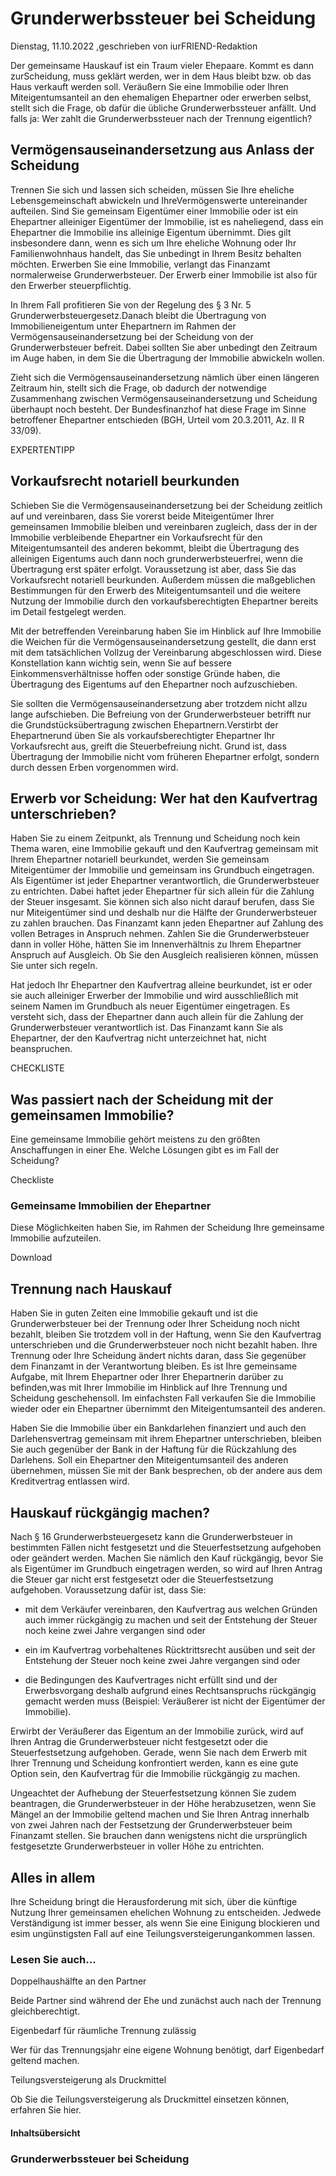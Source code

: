 # Grunderwerbssteuer bei Scheidung

Dienstag, 11.10.2022 ,geschrieben von iurFRIEND-Redaktion

Der gemeinsame Hauskauf ist ein Traum vieler Ehepaare. Kommt es dann zurScheidung, muss geklärt werden, wer in dem Haus bleibt bzw. ob das Haus verkauft werden soll. Veräußern Sie eine Immobilie oder Ihren Miteigentumsanteil an den ehemaligen Ehepartner oder erwerben selbst, stellt sich die Frage, ob dafür die übliche Grunderwerbssteuer anfällt. Und falls ja: Wer zahlt die Grunderwerbssteuer nach der Trennung eigentlich?

## Vermögensauseinandersetzung aus Anlass der Scheidung

Trennen Sie sich und lassen sich scheiden, müssen Sie Ihre eheliche Lebensgemeinschaft abwickeln und IhreVermögenswerte untereinander aufteilen. Sind Sie gemeinsam Eigentümer einer Immobilie oder ist ein Ehepartner alleiniger Eigentümer der Immobilie, ist es naheliegend, dass ein Ehepartner die Immobilie ins alleinige Eigentum übernimmt. Dies gilt insbesondere dann, wenn es sich um Ihre eheliche Wohnung oder Ihr Familienwohnhaus handelt, das Sie unbedingt in Ihrem Besitz behalten möchten. Erwerben Sie eine Immobilie, verlangt das Finanzamt normalerweise Grunderwerbsteuer. Der Erwerb einer Immobilie ist also für den Erwerber steuerpflichtig.

In Ihrem Fall profitieren Sie von der Regelung des § 3 Nr. 5 Grunderwerbsteuergesetz.Danach bleibt die Übertragung von Immobilieneigentum unter Ehepartnern im Rahmen der Vermögensauseinandersetzung bei der Scheidung von der Grunderwerbsteuer befreit. Dabei sollten Sie aber unbedingt den Zeitraum im Auge haben, in dem Sie die Übertragung der Immobilie abwickeln wollen.

Zieht sich die Vermögensauseinandersetzung nämlich über einen längeren Zeitraum hin, stellt sich die Frage, ob dadurch der notwendige Zusammenhang zwischen Vermögensauseinandersetzung und Scheidung überhaupt noch besteht. Der Bundesfinanzhof hat diese Frage im Sinne betroffener Ehepartner entschieden (BGH, Urteil vom 20.3.2011, Az. II R 33/09).

EXPERTENTIPP

## Vorkaufsrecht notariell beurkunden

Schieben Sie die Vermögensauseinandersetzung bei der Scheidung zeitlich auf und vereinbaren, dass Sie vorerst beide Miteigentümer Ihrer gemeinsamen Immobilie bleiben und vereinbaren zugleich, dass der in der Immobilie verbleibende Ehepartner ein Vorkaufsrecht für den Miteigentumsanteil des anderen bekommt, bleibt die Übertragung des alleinigen Eigentums auch dann noch grunderwerbsteuerfrei, wenn die Übertragung erst später erfolgt. Voraussetzung ist aber, dass Sie das Vorkaufsrecht notariell beurkunden. Außerdem müssen die maßgeblichen Bestimmungen für den Erwerb des Miteigentumsanteil und die weitere Nutzung der Immobilie durch den vorkaufsberechtigten Ehepartner bereits im Detail festgelegt werden.

Mit der betreffenden Vereinbarung haben Sie im Hinblick auf Ihre Immobilie die Weichen für die Vermögensauseinandersetzung gestellt, die dann erst mit dem tatsächlichen Vollzug der Vereinbarung abgeschlossen wird. Diese Konstellation kann wichtig sein, wenn Sie auf bessere Einkommensverhältnisse hoffen oder sonstige Gründe haben, die Übertragung des Eigentums auf den Ehepartner noch aufzuschieben.

Sie sollten die Vermögensauseinandersetzung aber trotzdem nicht allzu lange aufschieben. Die Befreiung von der Grunderwerbsteuer betrifft nur die Grundstücksübertragung zwischen Ehepartnern.Verstirbt der Ehepartnerund üben Sie als vorkaufsberechtigter Ehepartner Ihr Vorkaufsrecht aus, greift die Steuerbefreiung nicht. Grund ist, dass Übertragung der Immobilie nicht vom früheren Ehepartner erfolgt, sondern durch dessen Erben vorgenommen wird.

## Erwerb vor Scheidung: Wer hat den Kaufvertrag unterschrieben?

Haben Sie zu einem Zeitpunkt, als Trennung und Scheidung noch kein Thema waren, eine Immobilie gekauft und den Kaufvertrag gemeinsam mit Ihrem Ehepartner notariell beurkundet, werden Sie gemeinsam Miteigentümer der Immobilie und gemeinsam ins Grundbuch eingetragen. Als Eigentümer ist jeder Ehepartner verantwortlich, die Grunderwerbsteuer zu entrichten. Dabei haftet jeder Ehepartner für sich allein für die Zahlung der Steuer insgesamt. Sie können sich also nicht darauf berufen, dass Sie nur Miteigentümer sind und deshalb nur die Hälfte der Grunderwerbsteuer zu zahlen brauchen. Das Finanzamt kann jeden Ehepartner auf Zahlung des vollen Betrages in Anspruch nehmen. Zahlen Sie die Grunderwerbsteuer dann in voller Höhe, hätten Sie im Innenverhältnis zu Ihrem Ehepartner Anspruch auf Ausgleich. Ob Sie den Ausgleich realisieren können, müssen Sie unter sich regeln.

Hat jedoch Ihr Ehepartner den Kaufvertrag alleine beurkundet, ist er oder sie auch alleiniger Erwerber der Immobilie und wird ausschließlich mit seinem Namen im Grundbuch als neuer Eigentümer eingetragen. Es versteht sich, dass der Ehepartner dann auch allein für die Zahlung der Grunderwerbsteuer verantwortlich ist. Das Finanzamt kann Sie als Ehepartner, der den Kaufvertrag nicht unterzeichnet hat, nicht beanspruchen.

CHECKLISTE

## Was passiert nach der Scheidung mit der gemeinsamen Immobilie?

Eine gemeinsame Immobilie gehört meistens zu den größten Anschaffungen in einer Ehe. Welche Lösungen gibt es im Fall der Scheidung?

Checkliste

### Gemeinsame Immobilien der Ehepartner

Diese Möglichkeiten haben Sie, im Rahmen der Scheidung Ihre gemeinsame Immobilie aufzuteilen.

Download

## Trennung nach Hauskauf

Haben Sie in guten Zeiten eine Immobilie gekauft und ist die Grunderwerbsteuer bei der Trennung oder Ihrer Scheidung noch nicht bezahlt, bleiben Sie trotzdem voll in der Haftung, wenn Sie den Kaufvertrag unterschrieben und die Grunderwerbsteuer noch nicht bezahlt haben. Ihre Trennung oder Ihre Scheidung ändert nichts daran, dass Sie gegenüber dem Finanzamt in der Verantwortung bleiben. Es ist Ihre gemeinsame Aufgabe, mit Ihrem Ehepartner oder Ihrer Ehepartnerin darüber zu befinden,was mit Ihrer Immobilie im Hinblick auf Ihre Trennung und Scheidung geschehensoll. Im einfachsten Fall verkaufen Sie die Immobilie wieder oder ein Ehepartner übernimmt den Miteigentumsanteil des anderen.

Haben Sie die Immobilie über ein Bankdarlehen finanziert und auch den Darlehensvertrag gemeinsam mit ihrem Ehepartner unterschrieben, bleiben Sie auch gegenüber der Bank in der Haftung für die Rückzahlung des Darlehens. Soll ein Ehepartner den Miteigentumsanteil des anderen übernehmen, müssen Sie mit der Bank besprechen, ob der andere aus dem Kreditvertrag entlassen wird.

## Hauskauf rückgängig machen?

Nach § 16 Grunderwerbsteuergesetz kann die Grunderwerbsteuer in bestimmten Fällen nicht festgesetzt und die Steuerfestsetzung aufgehoben oder geändert werden. Machen Sie nämlich den Kauf rückgängig, bevor Sie als Eigentümer im Grundbuch eingetragen werden, so wird auf Ihren Antrag die Steuer gar nicht erst festgesetzt oder die Steuerfestsetzung aufgehoben. Voraussetzung dafür ist, dass Sie:

- mit dem Verkäufer vereinbaren, den Kaufvertrag aus welchen Gründen auch immer rückgängig zu machen und seit der Entstehung der Steuer noch keine zwei Jahre vergangen sind oder

- ein im Kaufvertrag vorbehaltenes Rücktrittsrecht ausüben und seit der Entstehung der Steuer noch keine zwei Jahre vergangen sind oder

- die Bedingungen des Kaufvertrages nicht erfüllt sind und der Erwerbsvorgang deshalb aufgrund eines Rechtsanspruchs rückgängig gemacht werden muss (Beispiel: Veräußerer ist nicht der Eigentümer der Immobilie).

Erwirbt der Veräußerer das Eigentum an der Immobilie zurück, wird auf Ihren Antrag die Grunderwerbsteuer nicht festgesetzt oder die Steuerfestsetzung aufgehoben. Gerade, wenn Sie nach dem Erwerb mit Ihrer Trennung und Scheidung konfrontiert werden, kann es eine gute Option sein, den Kaufvertrag für die Immobilie rückgängig zu machen.

Ungeachtet der Aufhebung der Steuerfestsetzung können Sie zudem beantragen, die Grunderwerbsteuer in der Höhe herabzusetzen, wenn Sie Mängel an der Immobilie geltend machen und Sie Ihren Antrag innerhalb von zwei Jahren nach der Festsetzung der Grunderwerbsteuer beim Finanzamt stellen. Sie brauchen dann wenigstens nicht die ursprünglich festgesetzte Grunderwerbsteuer in voller Höhe zu entrichten.

## Alles in allem

Ihre Scheidung bringt die Herausforderung mit sich, über die künftige Nutzung Ihrer gemeinsamen ehelichen Wohnung zu entscheiden. Jedwede Verständigung ist immer besser, als wenn Sie eine Einigung blockieren und esim ungünstigsten Fall auf eine Teilungsversteigerungankommen lassen.

### Lesen Sie auch...

Doppelhaushälfte an den Partner

Beide Partner sind während der Ehe und zunächst auch nach der Trennung gleichberechtigt.

Eigenbedarf für räumliche Trennung zulässig

Wer für das Trennungsjahr eine eigene Wohnung benötigt, darf Eigenbedarf geltend machen.

Teilungsversteigerung als Druckmittel

Ob Sie die Teilungsversteigerung als Druckmittel einsetzen können, erfahren Sie hier.

#### Inhaltsübersicht

### Grunderwerbssteuer bei Scheidung